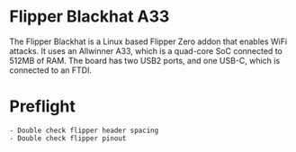 # Flipper Blackhat A33

The Flipper Blackhat is a Linux based Flipper Zero addon that enables WiFi attacks. It uses an Allwinner A33, which is a quad-core SoC connected to 512MB of RAM. The board has two USB2 ports, and one USB-C, which is connected to an FTDI.

# Preflight
    - Double check flipper header spacing
    - Double check flipper pinout

